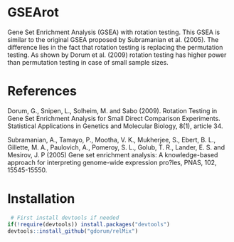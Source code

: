 # GSEArot

Gene Set Enrichment Analysis (GSEA) with rotation testing.
This GSEA is similar to the original GSEA proposed by Subramanian et al. (2005).
The difference lies in the fact that rotation testing is replacing the permutation testing.
As shown by Dorum et al. (2009) rotation testing has higher power than permutation testing
in case of small sample sizes.

# References

Dorum, G., Snipen, L., Solheim, M. and Sabo (2009). Rotation Testing in Gene Set Enrichment
Analysis for Small Direct Comparison Experiments. Statistical Applications in Genetics
and Molecular Biology, 8(1), article 34.

Subramanian, A., Tamayo, P., Mootha, V. K., Mukherjee, S., Ebert, B. L.,
Gillette, M. A., Paulovich, A., Pomeroy, S. L., Golub, T. R., Lander, E. S.
and Mesirov, J. P (2005) Gene set enrichment analysis: A knowledge-based
approach for interpreting genome-wide expression pro?les, PNAS, 102,
15545-15550.

# Installation

```r
 # First install devtools if needed
if(!require(devtools)) install.packages("devtools")
devtools::install_github("gdorum/relMix")
```
